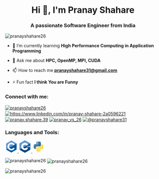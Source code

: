 <h1 align="center">Hi 👋, I'm Pranay Shahare</h1>
<h3 align="center">A passionate Software Engineer from India</h3>

<p align="left"> <img src="https://komarev.com/ghpvc/?username=pranayshahare26&label=Profile%20views&color=0e75b6&style=flat" alt="pranayshahare26" /> </p>

- 🌱 I’m currently learning **High Performance Computing in Application Programming**

- 💬 Ask me about **HPC, OpenMP, MPI, CUDA**

- 📫 How to reach me **pranayshahare31@gmail.com**

- ⚡ Fun fact **I think You are Funny**

<h3 align="left">Connect with me:</h3>
<p align="left">
<a href="https://twitter.com/pranayshahare26" target="blank"><img align="center" src="https://raw.githubusercontent.com/rahuldkjain/github-profile-readme-generator/master/src/images/icons/Social/twitter.svg" alt="pranayshahare26" height="30" width="40" /></a>
<a href="https://linkedin.com/in/https://www.linkedin.com/in/pranay-shahare-2a0596221" target="blank"><img align="center" src="https://raw.githubusercontent.com/rahuldkjain/github-profile-readme-generator/master/src/images/icons/Social/linked-in-alt.svg" alt="https://www.linkedin.com/in/pranay-shahare-2a0596221" height="30" width="40" /></a>
<a href="https://fb.com/pranay.shahare.39" target="blank"><img align="center" src="https://raw.githubusercontent.com/rahuldkjain/github-profile-readme-generator/master/src/images/icons/Social/facebook.svg" alt="pranay.shahare.39" height="30" width="40" /></a>
<a href="https://instagram.com/pranay_vs_26" target="blank"><img align="center" src="https://raw.githubusercontent.com/rahuldkjain/github-profile-readme-generator/master/src/images/icons/Social/instagram.svg" alt="pranay_vs_26" height="30" width="40" /></a>
<a href="https://www.hackerrank.com/@pranayshahare31" target="blank"><img align="center" src="https://raw.githubusercontent.com/rahuldkjain/github-profile-readme-generator/master/src/images/icons/Social/hackerrank.svg" alt="@pranayshahare31" height="30" width="40" /></a>
</p>

<h3 align="left">Languages and Tools:</h3>
<p align="left"> <a href="https://www.cprogramming.com/" target="_blank" rel="noreferrer"> <img src="https://raw.githubusercontent.com/devicons/devicon/master/icons/c/c-original.svg" alt="c" width="40" height="40"/> </a> <a href="https://www.w3schools.com/cpp/" target="_blank" rel="noreferrer"> <img src="https://raw.githubusercontent.com/devicons/devicon/master/icons/cplusplus/cplusplus-original.svg" alt="cplusplus" width="40" height="40"/> </a> <a href="https://www.python.org" target="_blank" rel="noreferrer"> <img src="https://raw.githubusercontent.com/devicons/devicon/master/icons/python/python-original.svg" alt="python" width="40" height="40"/> </a> </p>

<p><img align="left" src="https://github-readme-stats.vercel.app/api/top-langs?username=pranayshahare26&show_icons=true&locale=en&layout=compact" alt="pranayshahare26" /></p>

<p>&nbsp;<img align="center" src="https://github-readme-stats.vercel.app/api?username=pranayshahare26&show_icons=true&locale=en" alt="pranayshahare26" /></p>

<p><img align="center" src="https://github-readme-streak-stats.herokuapp.com/?user=pranayshahare26&" alt="pranayshahare26" /></p>

<!--
**pranayshahare26/pranayshahare26** is a ✨ _special_ ✨ repository because its `README.md` (this file) appears on your GitHub profile.

Here are some ideas to get you started:

- 🔭 I’m currently working on ...
- 🌱 I’m currently learning ...
- 👯 I’m looking to collaborate on ...
- 🤔 I’m looking for help with ...
- 💬 Ask me about ...
- 📫 How to reach me: ...
- 😄 Pronouns: ...
- ⚡ Fun fact: ...
-->
